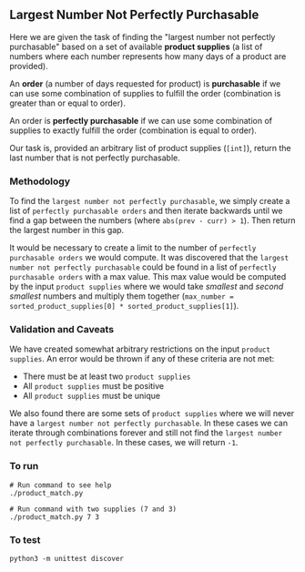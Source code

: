 ## Largest Number Not Perfectly Purchasable

Here we are given the task of finding the "largest number not perfectly purchasable" based on a set of available **product supplies** (a list of numbers where each number represents how many days of a product are provided).

An **order** (a number of days requested for product) is **purchasable** if we can use some combination of supplies to fulfill the order (combination is greater than or equal to order).

An order is **perfectly purchasable** if we can use some combination of supplies to exactly fulfill the order (combination is equal to order).

Our task is, provided an arbitrary list of product supplies (`[int]`), return the last number that is not perfectly purchasable.

### Methodology

To find the `largest number not perfectly purchasable`, we simply create a list of `perfectly purchasable orders` and then iterate backwards until we find a gap between the numbers (where `abs(prev - curr) > 1`). Then return the largest number in this gap.

It would be necessary to create a limit to the number of `perfectly purchasable orders` we would compute. It was discovered that the `largest number not perfectly purchasable` could be found in a list of `perfectly purchasable orders` with a max value. This max value would be computed by the input `product supplies` where we would take *smallest* and *second smallest* numbers and multiply them together (`max_number = sorted_product_supplies[0] * sorted_product_supplies[1]`).

### Validation and Caveats

We have created somewhat arbitrary restrictions on the input `product supplies`. An error would be thrown if any of these criteria are not met:

 - There must be at least two `product supplies`
 - All `product supplies` must be positive
 - All `product supplies` must be unique


We also found there are some sets of `product supplies` where we will never have a `largest number not perfectly purchasable`. In these cases we can iterate through combinations forever and still not find the `largest number not perfectly purchasable`. In these cases, we will return `-1`.

### To run

```
# Run command to see help
./product_match.py

# Run command with two supplies (7 and 3)
./product_match.py 7 3
```

### To test

```
python3 -m unittest discover
```
